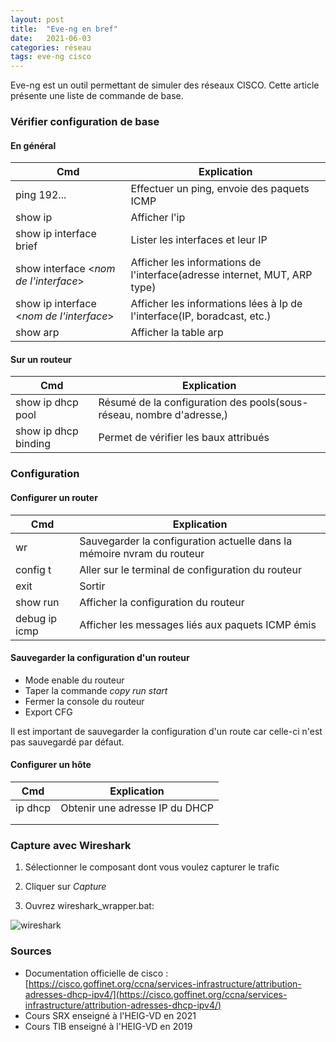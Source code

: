 ```yaml
---
layout: post
title:  "Eve-ng en bref"
date:   2021-06-03
categories: réseau
tags: eve-ng cisco
---
```




Eve-ng est un outil permettant de simuler des réseaux CISCO. Cette article présente une liste de commande de base.

### Vérifier configuration de base

#### En général

| Cmd                                      | Explication                                                  |
| ---------------------------------------- | ------------------------------------------------------------ |
| ping 192...                              | Effectuer un ping, envoie des paquets ICMP                   |
| show ip                                  | Afficher l'ip                                                |
| show ip interface brief                  | Lister les interfaces et leur IP                             |
| show interface <*nom de l'interface*>    | Afficher les informations de l'interface(adresse internet, MUT, ARP type) |
| show ip interface <*nom de l'interface*> | Afficher les informations lées à Ip de l'interface(IP, boradcast, etc.) |
| show arp                                 | Afficher la table arp                                        |

#### Sur un routeur 

| Cmd                  | Explication                                                  |
| -------------------- | ------------------------------------------------------------ |
| show ip dhcp pool    | Résumé de la configuration des pools(sous-réseau, nombre d'adresse,) |
| show ip dhcp binding | Permet de vérifier les baux attribués                        |



### Configuration

#### Configurer un router

| Cmd           | Explication                                                  |
| ------------- | ------------------------------------------------------------ |
| wr            | Sauvegarder la configuration actuelle dans la mémoire nvram du routeur |
| config t      | Aller sur le terminal de configuration du routeur            |
| exit          | Sortir                                                       |
| show run      | Afficher la configuration du routeur                         |
| debug ip icmp | Afficher les messages liés aux paquets ICMP émis             |

#### Sauvegarder la configuration d'un routeur

- Mode enable du routeur
- Taper la commande *copy run start*
- Fermer la console du routeur
- Export CFG

Il est important de sauvegarder la configuration d'un route car celle-ci n'est pas sauvegardé par défaut. 

#### Configurer un hôte

| Cmd     | Explication                    |
| ------- | ------------------------------ |
| ip dhcp | Obtenir une adresse IP du DHCP |
|         |                                |
|         |                                |



### Capture avec Wireshark

1) Sélectionner le composant dont vous voulez capturer le trafic

2) Cliquer sur *Capture*

3) Ouvrez wireshark_wrapper.bat:

![wireshark]({{site.url_complet}}/assets/article/reseau/eve-ng/wireshark.PNG)





### Sources 

- Documentation officielle de cisco : [https://cisco.goffinet.org/ccna/services-infrastructure/attribution-adresses-dhcp-ipv4/](https://cisco.goffinet.org/ccna/services-infrastructure/attribution-adresses-dhcp-ipv4/)
- Cours SRX enseigné à l'HEIG-VD en 2021
- Cours TIB enseigné à l'HEIG-VD en 2019